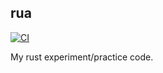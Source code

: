 ## rua 

[![CI](https://github.com/rgb-24bit/rua/actions/workflows/ci.yml/badge.svg)](https://github.com/rgb-24bit/rua/actions/workflows/ci.yml)

My rust experiment/practice code. 


